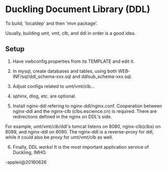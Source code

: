 Duckling Document Library (DDL)
===============================

To build, 'localdep' and then 'mvn package'.

Usually, building umt, vmt, clb, and ddl in order is a good idea.

Setup
-----

1) Have vwbconfig.properties from its TEMPLATE and edit it.

2) In mysql, create databases and tables, using both
WEB-INF/sql/ddl_schema-xxx.sql and ddlsub_schema-xxx.sql.

3) Adjust configs related to umt/vmt/clb...

4) sphinx, dlog, etc. are optional.

5) Install nginx-ddl refering to nginx-ddl/nginx.conf. Cooperation
between nginx-ddl and the nginx-clb (clbs.escience.cn) is
required. There are redirections defined in the nginx on DDL's side.

For example, umt/vmt/clb/ddl's tomcat listens on 8080, nginx-clb(clbs)
on 8089, and nginx-ddl on 8090. The nginx-ddl is a reverse-proxy for
ddl, while it could also be proxy for umt/vmt/clb as well.

6) Finally, DDL works! It is the most important application service of
Duckling, IMHO.

-appleii@20160626



